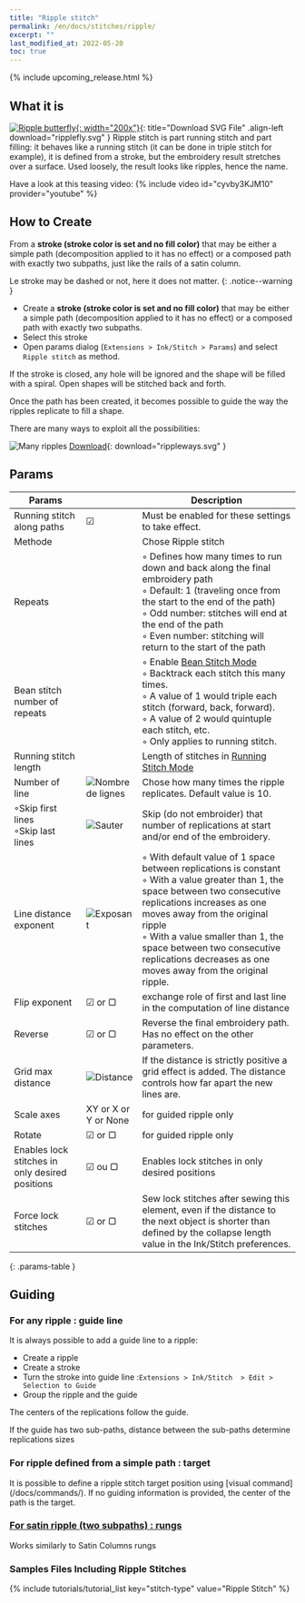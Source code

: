 ```yaml
---
title: "Ripple stitch"
permalink: /en/docs/stitches/ripple/
excerpt: ""
last_modified_at: 2022-05-20
toc: true
---
```

{% include upcoming_release.html %}

## What it is

[![Ripple butterfly](/assets/images/docs/ripplefly.jpg){: width="200x"}](/assets/images/docs/ripplefly.svg){: title="Download SVG File" .align-left download="ripplefly.svg" }
Ripple stitch is part running stitch and part filling: it behaves like a running stitch (it can be done in triple stitch for example), it is defined from a stroke, but the embroidery result stretches over a surface. Used loosely, the result looks like ripples, hence the name.

Have a look at this teasing video: {% include video id="cyvby3KJM10" provider="youtube" %}

## How to Create

From a **stroke (stroke color is set and no fill color)** that may be either a simple path (decomposition applied to it has no effect) or a composed path with exactly two subpaths, just like the rails of a satin column.

Le stroke may be dashed or not, here it does not matter.
{: .notice--warning }

* Create a **stroke (stroke color is set and no fill color)** that may be either a simple path (decomposition applied to it has no effect) or a composed path with exactly two subpaths.
* Select this stroke
* Open params dialog (`Extensions > Ink/Stitch > Params`) and select `Ripple stitch` as method.

If the stroke is closed, any hole  will be ignored and the shape  will be filled with a spiral. Open shapes will be stitched back and forth.

Once the path has been created, it becomes possible to guide the way the ripples replicate to fill a shape.

There are many ways to exploit all the possibilities:

![Many ripples](/assets/images/docs/en/rippleways_en.svg)
[Download](/assets/images/docs/en/rippleways_en.svg){: download="rippleways.svg" }

## Params

Params||Description
---|---|---
Running stitch along paths      |  ☑ |Must be enabled for these settings to take effect.
Methode     || Chose Ripple stitch 
Repeats                        ||◦ Defines how many times to run down and back along the final embroidery path<br />◦ Default: 1 (traveling once from the start to the end of the path)<br />◦ Odd number: stitches will end at the end of the path<br />◦ Even number: stitching will return to the start of the path
Bean stitch number of repeats ||◦ Enable [Bean Stitch Mode](/docs/stitches/bean-stitch/)<br />◦ Backtrack each stitch this many times.<br />◦ A value of 1 would triple each stitch (forward, back, forward).<br />◦ A value of 2 would quintuple each stitch, etc.<br />◦ Only applies to running stitch.
Running stitch length||Length of stitches in [Running Stitch Mode](/docs/stitches/running-stitch/)
Number of line|<img src="/assets/images/docs/ripple_only_lines.svg" alt="Nombre de lignes"/>|Chose how many times the ripple replicates. Default value is 10.
◦Skip first lines <br /> ◦Skip last lines  |<img src="/assets/images/docs/ripple_only_skip.svg" alt="Sauter"/>| Skip (do not embroider)  that number of replications at start and/or end of the embroidery.
Line distance exponent|<img src="/assets/images/docs/ripple_only_exponent.svg" alt="Exposant"/>| ◦ With default value of 1 space between replications is constant<br />◦ With a value greater than 1, the space between two consecutive replications increases as one moves away from the original ripple   <br />◦ With a value smaller than 1, the space between two consecutive replications decreases as one moves away from the original ripple.
Flip exponent |☑  or ▢| exchange role of first and last line in the computation of  line distance
Reverse |☑  or ▢|  Reverse the final embroidery path.  Has no effect on the other  parameters.
Grid  max distance |<img src="/assets/images/docs/ripple_only_grid.svg" alt="Distance"/>| If the distance is strictly positive a grid effect is added. The distance controls how far apart the new  lines are. 
Scale axes|XY or X or Y or None | for guided ripple only
Rotate| ☑  or ▢| for guided ripple only
Enables lock stitches in only desired positions| ☑  ou ▢| Enables lock stitches in only desired positions
Force lock stitches| ☑  or ▢|Sew lock stitches after sewing this element, even if the distance to the next object is shorter than defined by the collapse length value in the Ink/Stitch preferences.
{: .params-table }

##  Guiding 


### For any ripple : guide line
It is always possible to add a guide line to a ripple: 

- Create a ripple
- Create a stroke
- Turn the stroke into guide line :`Extensions > Ink/Stitch  > Edit > Selection to Guide`
- Group the ripple and the guide

The centers of the replications follow  the guide.

If the guide has two sub-paths, distance between the sub-paths determine replications sizes

### For ripple defined from a simple path : target

It is possible to define a ripple stitch target position using  [visual command] (/docs/commands/). If no guiding information is provided, the center of the path is the target.

### [For satin ripple (two subpaths) : rungs](#traverses)

Works similarly to  Satin Columns rungs

### Samples Files Including Ripple Stitches

{% include tutorials/tutorial_list key="stitch-type" value="Ripple Stitch" %}



